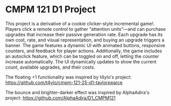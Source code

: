 # CMPM 121 D1 Project

This project is a derivative of a cookie clicker-style incremental game!. Players click a remote control to gather “attention units”—and can purchase upgrades that increase their passive generation rate. Each upgrade has its own cost, rate, and visual representation, and buying an upgrade triggers a banner. The game features a dynamic UI with animated buttons, responsive counters, and feedback for player actions. Additionally, the game includes an autoclick feature, which can be toggled on and off, letting the counter increase automatically. The UI dynamically updates to show the current count, available upgrades, and their costs.

The floating +1 functionality was inspired by t4ylo's project: <https://github.com/t4ylo/cmpm-121-25-d1-taylorpearce>

The bounce and brighter-darker effect was inspired by AlphaAdira's project: <https://github.com/AlphaAdira/D1_CMPM121>
